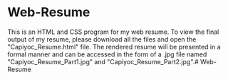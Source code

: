 # Web-Resume
This is an HTML and CSS program for my web resume. To view the final output of my resume, please download all the files and open the "Capiyoc_Resume.html" file. The rendered resume will be presented in a formal manner and can be accessed in the form of a .jpg file named "Capiyoc_Resume_Part1.jpg" and "Capiyoc_Resume_Part2.jpg".# Web-Resume
